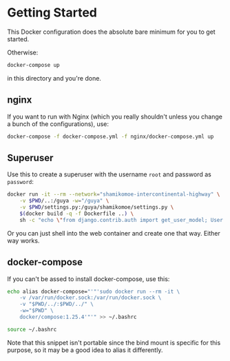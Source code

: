 # Getting Started

This Docker configuration does the absolute bare minimum for you to get started. 

Otherwise:
```bash
docker-compose up
``` 
in this directory and you're done. 

## nginx

If you want to run with Nginx (which you really shouldn't unless you change a bunch of the configurations), use: 
```bash
docker-compose -f docker-compose.yml -f nginx/docker-compose.yml up
```

## Superuser

Use this to create a superuser with the username `root` and password as `password`:
```bash
docker run -it --rm --network="shamikomoe-intercontinental-highway" \
    -v $PWD/..:/guya -w="/guya" \
    -v $PWD/settings.py:/guya/shamikomoe/settings.py \
    $(docker build -q -f Dockerfile ..) \
    sh -c "echo \"from django.contrib.auth import get_user_model; User = get_user_model(); User.objects.create_superuser('root', 'root@example.com', 'password')\" | python manage.py shell"
```

Or you can just shell into the web container and create one that way. Either way works.

## docker-compose

If you can't be assed to install docker-compose, use this:
```bash
echo alias docker-compose="'"'sudo docker run --rm -it \
    -v /var/run/docker.sock:/var/run/docker.sock \
    -v "$PWD/../:$PWD/../" \
    -w="$PWD" \
    docker/compose:1.25.4'"'" >> ~/.bashrc

source ~/.bashrc
```
Note that this snippet isn't portable since the bind mount is specific for this purpose, so it may be a good idea to alias it differently.